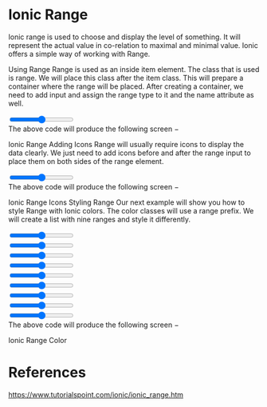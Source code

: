 # Ionic Range

Ionic range is used to choose and display the level of something. It will represent the actual value in co-relation to maximal and minimal value. Ionic offers a simple way of working with Range.

Using Range
Range is used as an inside item element. The class that is used is range. We will place this class after the item class. This will prepare a container where the range will be placed. After creating a container, we need to add input and assign the range type to it and the name attribute as well.

<div class = "item range">
   <input type = "range" name = "range1">
</div>
The above code will produce the following screen −

Ionic Range
Adding Icons
Range will usually require icons to display the data clearly. We just need to add icons before and after the range input to place them on both sides of the range element.

<div class = "item range">
   <i class = "icon ion-volume-low"></i>
   <input type = "range" name = "volume">
   <i class = "icon ion-volume-high"></i>
</div>
The above code will produce the following screen −

Ionic Range Icons
Styling Range
Our next example will show you how to style Range with Ionic colors. The color classes will use a range prefix. We will create a list with nine ranges and style it differently.

<div class = "list">
   <div class = "item range range-light">
      <input type = "range" name = "volume">
   </div>

   <div class = "item range range-stable">
      <input type = "range" name = "volume">
   </div>

   <div class = "item range range-positive">
      <input type = "range" name = "volume">
   </div>

   <div class = "item range range-calm">
      <input type = "range" name = "volume">
   </div>

   <div class = "item range range-balanced">
      <input type = "range" name = "volume">
   </div>

   <div class = "item range range-energized">
      <input type = "range" name = "volume">
   </div>

   <div class = "item range range-assertive">
      <input type = "range" name = "volume">
   </div>

   <div class = "item range range-royal">
      <input type = "range" name = "volume">
   </div>

   <div class = "item range range-dark">
      <input type = "range" name = "volume">
   </div>
</div>
The above code will produce the following screen −

Ionic Range Color

# References
https://www.tutorialspoint.com/ionic/ionic_range.htm
